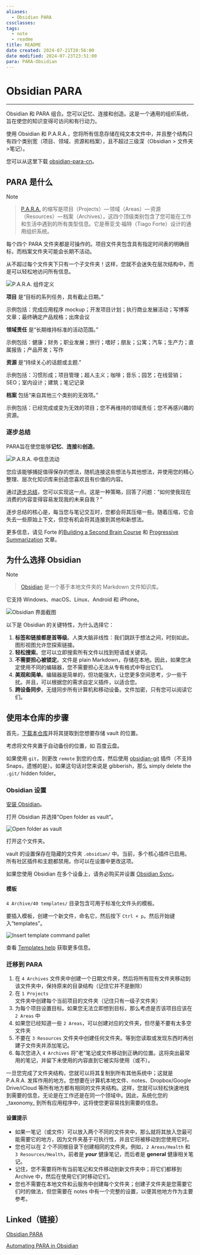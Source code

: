 ```yaml
---
aliases:
  - Obsidian PARA
cssclasses: 
tags:
  - note
  - readme
title: README
date created: 2024-07-21T20:56:00
date modified: 2024-07-23T23:51:00
para: PARA-Obsidian
---
```


# Obsidian PARA

---

Obsidian 和 PARA 组合。您可以记忆、连接和创造。这是一个通用的组织系统，旨在使您的知识变得可访问和有行动力。

使用 Obsidian 和 P.A.R.A.，您将所有信息存储在纯文本文件中，并且整个结构只有四个类别宽（项目、领域、资源和档案），且不超过三级深（Obsidian > 文件夹 >笔记）。

您可以从这里下载 [obsidian-para-cn](https://github.com/kmjade/obsidian-para-cn.git)。
## PARA 是什么

> [!NOTE]
> > [P.A.R.A.](https://fortelabs.co/blog/para/) 的缩写是项目（Projects）— 领域（Areas）— 资源（Resources）— 档案（Archives），这四个顶级类别包含了您可能在工作和生活中遇到的所有类型信息。它是蒂亚戈·福特（Tiago Forte）设计的通用组织系统。

每个四个 PARA 文件夹都是可操作的。项目文件夹包含具有指定时间表的明确目标，而档案文件夹可能会长期不活动。

从不超过每个文件夹下只有一个子文件夹！这样，您就不会迷失在层次结构中，而是可以轻松地访问所有信息。

![P.A.R.A. 组件定义](https://i0.wp.com/cdn-images-1.medium.com/max/800/1*i6I0M5kaZUOwIfq5q5W4mQ.jpeg)

**项目** 是“目标的系列任务，具有截止日期。”

示例包括：完成应用程序 mockup；开发项目计划；执行商业发展活动；写博客文章；最终确定产品规格；出席会议

**领域责任** 是“长期维持标准的活动范围。”

示例包括：健康；财务；职业发展；旅行；嗜好；朋友；公寓；汽车；生产力；直属报告；产品开发；写作

**资源** 是“持续关心的话题或主题.”

示例包括：习惯形成；项目管理；超人主义；咖啡；音乐；园艺；在线营销；SEO；室内设计；建筑；笔记记录

**档案** 包括“来自其他三个类别的无效项。”

示例包括：已经完成或变为无效的项目；您不再维持的领域责任；您不再感兴趣的资源。

### 逐步总结

PARA旨在使您能够**记忆**、**连接**和**创造**。

![P.A.R.A. 中信息流动](https://i0.wp.com/cdn-images-1.medium.com/max/800/1*qng-pJJUdoENmYs_3HiISg.jpeg)

您应该能够捕捉值得保存的想法，随机连接这些想法与其他想法，并使用您的精心整理、层次化知识库来创造您喜欢且有价值的内容。

通过[逐步总结](https://fortelabs.co/blog/progressive-summarization-a-practical-technique-for-designing-discoverable-notes)，您可以实现这一点。这是一种策略，回答了问题：“如何使我现在消费的内容变得容易发现我的未来自我？”

逐步总结的核心是，每当您与笔记交互时，您都会将其压缩一些。随着压缩，它会失去一些原始上下文，但您有机会将其连接到其他和新想法。

更多信息，请见 Forte 的[Building a Second Brain Course](https://fortelabs.co/blog/basboverview/) 和 [Progressive Summarization](https://fortelabs.co/blog/progressive-summarization-a-practical-technique-for-designing-discoverable-notes) 文章。

## 为什么选择 Obsidian

> [!NOTE]
> > [Obsidian](https://obsidian.md/) 是一个基于本地文件夹的 Markdown 文件知识库。

它支持 Windows、macOS、Linux、Android 和 iPhone。

![Obsidian 界面截图](https://obsidian.md/images/screenshot.png)

以下是 Obsidian 的关键特性，为什么选择它：

1. **标签和链接都是首等级**。人类大脑非线性：我们跳跃于想法之间，时刻如此。图形视图允许您探索链接。
2. **轻松搜索**。您可以立即搜索所有文件以找到短语或关键词。
3. **不需要担心被锁定**。文件是 plain Markdown，存储在本地。因此，如果您决定使用不同的编辑器，您不需要担心无法从专有格式中导出它们。
4. **美观和简单**。编辑器是简单的，但功能强大，让您更多空间思考，少一些干扰。并且，可以根据您的需求自定义插件，以适合您。
5. **跨设备同步**。无缝同步所有计算机和移动设备。文件加密，只有您可以阅读它们。

## 使用本仓库的步骤

首先，[下载本仓库](https://github.com/kmjade/obsidian-para-cn/archive/refs/heads/main.zip)并将其提取到您想要存储 vault 的位置。

考虑将文件夹置于自动备份的位置，如 百度云盘。

如果使用 `git`，则更改 `remote` 到您的仓库，然后使用 [obsidian-git](https://github.com/denolehov/obsidian-git) 插件（不支持 Snaps，遗憾的是）。如果这句话对您来说是 gibberish，那么 simply delete the `.git/` hidden folder。

### Obsidian 设置

[安装 Obsidian](https://obsidian.md/)。

打开 Obsidian 并选择“Open folder as vault”。

![Open folder as vault](images/obsidian-folder-as-vault.png)

打开这个文件夹。

vault 的设置保存在隐藏的文件夹 `.obsidian/` 中。当前，多个核心插件已启用。所有社区插件和主题都禁用。你可以在设置中更改这项。

如果您使用 Obsidian 在多个设备上，请务必购买并设置 [Obsidian Sync](https://obsidian.md/sync)。

#### 模板

`4 Archive/40 templates/` 目录包含可用于标准化文件头的模板。

要插入模板，创建一个新文件，命名它，然后按下 `Ctrl + p`。然后开始键入“templates”。

![Insert template command pallet](images/obsidian-insert-template.png)

查看 [Templates help](https://help.obsidian.md/Plugins/Templates) 获取更多信息。

### 迁移到 PARA

1. 在 `4 Archives` 文件夹中创建一个日期文件夹，然后将所有现有文件夹移动到该文件夹中，保持原来的目录结构（记住它并不是删除）
2. 在 `1 Projects` 文件夹中创建每个当前项目的文件夹（记住只有一级子文件夹）
3. 为每个项目设置目标。如果您无法立即想到目标，那么考虑是否该项目应该在 `2 Areas` 中
4. 如果您已经知道一些 `2 Areas`，可以创建对应的文件夹，但尽量不要有太多空文件夹
5. 不要在 `3 Resources` 文件夹中创建任何文件夹。等到您读取或发现东西时再创建子文件夹并添加笔记。
6. 每次您进入 `4 Archives` 将“老”笔记或文件移动到正确的位置。这将突出最常用的笔记，并留下未使用的内容直到它被实际使用（或不）。

一旦您完成了文件夹结构，您就可以将其复制到所有其他系统中；这就是 P.A.R.A. 发挥作用的地方。您想要在计算机本地文件、notes、Dropbox/Google Drive/iCloud 等所有地方都有相同的文件夹结构。这样，您就可以轻松快速地找到需要的信息，无论是在工作还是在同一个领域中。因此，系统化您的_taxonomy_ 到所有应用程序中，这将使您更容易找到需要的信息。

#### 设置提示

- 如果一笔记（或文件）可以放入两个不同的文件夹中，那么就将其放入您最可能需要它的地方，因为文件夹基于可执行性，并且它将被移动到您使用它时。
- 您也可以在 2 个不同根目录下创建相同的文件夹。例如，`2 Areas/Health` 和 `3 Resources/Health`，前者是 **_your_** 健康笔记，而后者是 **general** 健康相关笔记。
- 记住，您不需要将所有当前笔记和文件移动到新文件夹中；将它们都移到 Archive 中，然后在使用它们时移动它们。
- 您也不需要在本地文件和云服务中创建每个文件夹；创建子文件夹是您需要它们时的做法，但您需要在 notes 中有一个完整的设置，以便其他地方作为主要参考。

## Linked（链接）
[Obsidian PARA](https://github.com/kmjade/obsidian-para-cn.git)

[Automating PARA in Obsidian](https://github.com/ren-relaxing/Automating-PARA-in-Obsidian)

